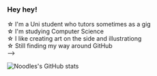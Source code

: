 ### Hey hey!


☆ I'm a Uni student who tutors sometimes as a gig <br/>
☆ I'm studying Computer Science <br/>
☆ I like creating art on the side and illustrationg <br/>
☆ Still finding my way around GitHub <br/>
-->

![Noodles's GitHub stats](https://github-readme-stats.vercel.app/api?username=NotNoodles&show_icons=true&theme=radical)
